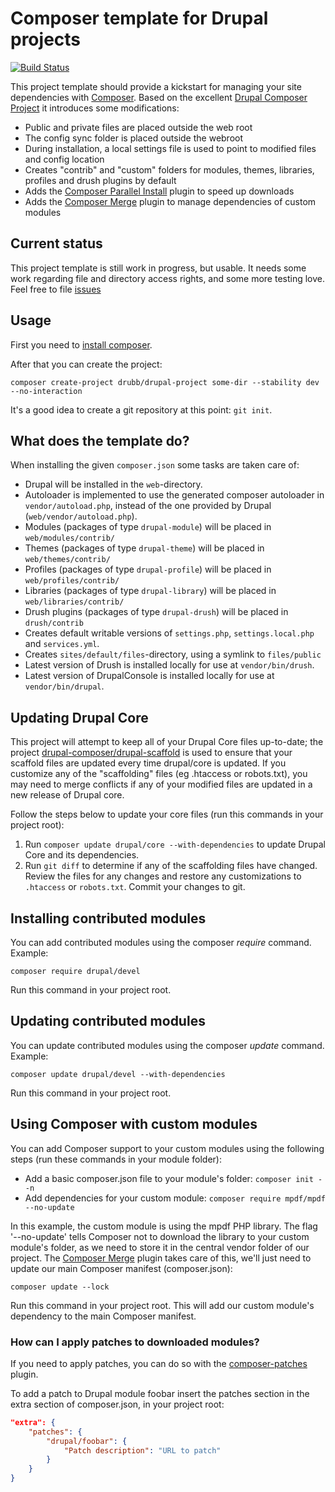 # Composer template for Drupal projects

[![Build Status](https://travis-ci.org/drubb/drupal-project.svg?branch=8.x)](https://travis-ci.org/drubb/drupal-project)

This project template should provide a kickstart for managing your site
dependencies with [Composer](https://getcomposer.org/). Based on the excellent [Drupal Composer Project](https://github.com/drupal-composer/drupal-project)
it introduces some modifications:

- Public and private files are placed outside the web root
- The config sync folder is placed outside the webroot
- During installation, a local settings file is used to point to modified files and config location
- Creates "contrib" and "custom" folders for modules, themes, libraries, profiles and drush plugins by default
- Adds the [Composer Parallel Install](https://github.com/hirak/prestissimo) plugin to speed up downloads
- Adds the [Composer Merge](https://github.com/wikimedia/composer-merge-plugin) plugin to manage dependencies of custom modules

## Current status

This project template is still work in progress, but usable. It needs some work regarding file
and directory access rights, and some more testing love. Feel free to file [issues](https://github.com/drubb/drupal-project/issues)

## Usage

First you need to [install composer](https://getcomposer.org/doc/00-intro.md#installation-linux-unix-osx).

After that you can create the project:

```
composer create-project drubb/drupal-project some-dir --stability dev --no-interaction
```

It's a good idea to create a git repository at this point: `git init`.

## What does the template do?

When installing the given `composer.json` some tasks are taken care of:

* Drupal will be installed in the `web`-directory.
* Autoloader is implemented to use the generated composer autoloader in `vendor/autoload.php`,
  instead of the one provided by Drupal (`web/vendor/autoload.php`).
* Modules (packages of type `drupal-module`) will be placed in `web/modules/contrib/`
* Themes (packages of type `drupal-theme`) will be placed in `web/themes/contrib/`
* Profiles (packages of type `drupal-profile`) will be placed in `web/profiles/contrib/`
* Libraries (packages of type `drupal-library`) will be placed in `web/libraries/contrib/`
* Drush plugins (packages of type `drupal-drush`) will be placed in `drush/contrib`
* Creates default writable versions of `settings.php`, `settings.local.php` and `services.yml`.
* Creates `sites/default/files`-directory, using a symlink to `files/public`
* Latest version of Drush is installed locally for use at `vendor/bin/drush`.
* Latest version of DrupalConsole is installed locally for use at `vendor/bin/drupal`.

## Updating Drupal Core

This project will attempt to keep all of your Drupal Core files up-to-date; the 
project [drupal-composer/drupal-scaffold](https://github.com/drupal-composer/drupal-scaffold) 
is used to ensure that your scaffold files are updated every time drupal/core is 
updated. If you customize any of the "scaffolding" files (eg .htaccess or robots.txt), 
you may need to merge conflicts if any of your modified files are updated in a 
new release of Drupal core.

Follow the steps below to update your core files (run this commands in your project root):

1. Run `composer update drupal/core --with-dependencies` to update Drupal Core and its dependencies.
2. Run `git diff` to determine if any of the scaffolding files have changed. 
   Review the files for any changes and restore any customizations to 
  `.htaccess` or `robots.txt`. Commit your changes to git.

## Installing contributed modules

You can add contributed modules using the composer *require* command. Example:

```composer require drupal/devel```

Run this command in your project root.


## Updating contributed modules

You can update contributed modules using the composer *update* command. Example:

```composer update drupal/devel --with-dependencies```

Run this command in your project root.

## Using Composer with custom modules

You can add Composer support to your custom modules using the following steps (run these commands in your module folder):

* Add a basic composer.json file to your module's folder: `composer init --n`
* Add dependencies for your custom module: `composer require mpdf/mpdf --no-update`

In this example, the custom module is using the mpdf PHP library. The flag '--no-update' tells
Composer not to download the library to your custom module's folder, as we need to store it in the
central vendor folder of our project. The [Composer Merge](https://github.com/wikimedia/composer-merge-plugin) plugin takes care of this, we'll just need
to update our main Composer manifest (composer.json):

```
composer update --lock
```
Run this command in your project root. This will add our custom module's dependency to the main Composer manifest.

### How can I apply patches to downloaded modules?

If you need to apply patches, you can do so with the 
[composer-patches](https://github.com/cweagans/composer-patches) plugin.

To add a patch to Drupal module foobar insert the patches section in the extra 
section of composer.json, in your project root:

```json
"extra": {
    "patches": {
        "drupal/foobar": {
            "Patch description": "URL to patch"
        }
    }
}
```
